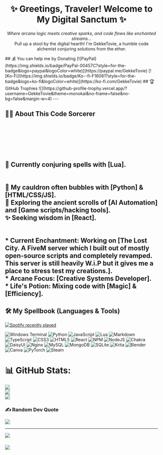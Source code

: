 <h1 align="center">✨ Greetings, Traveler! Welcome to My Digital Sanctum ✨</h1>

<p align="center">
  <i>Where arcane logic meets creative sparks, and code flows like enchanted streams...</i>
  <br />
  Pull up a stool by the digital hearth! I'm GekkeTovie, a humble code alchemist conjuring solutions from the ether.
</p>
  ## 💰 You can help me by Donating
  [![PayPal](https://img.shields.io/badge/PayPal-00457C?style=for-the-badge&logo=paypal&logoColor=white)](https://paypal.me/GekkeTovie) [![Ko-Fi](https://img.shields.io/badge/Ko--fi-F16061?style=for-the-badge&logo=ko-fi&logoColor=white)](https://ko-fi.com/GekkeTovie) 
## 🏆 GitHub Trophies
![](https://github-profile-trophy.vercel.app/?username=GekkeTovie&theme=monokai&no-frame=false&no-bg=false&margin-w=4)
---

## 🧙‍♂️ About This Code Sorcerer<br><br><p align="left"><br> </p><br><br>🔮 Currently conjuring spells with **[Lua]**.<br><br><br>🧪 My cauldron often bubbles with **[Python]** & **[HTML/CSS/JS]**.<br>📜 Exploring the ancient scrolls of **[AI Automation]** and **[Game scripts/hacking tools]**.<br>✨ Seeking wisdom in **[React]**.<br><br><br>* **Current Enchantment:** Working on [The Lost City. A FiveM server which I built out of mostly open-source scripts and completely revamped. This server is still heavily W.i.P but it gives me a place to stress test my creations.].<br>* **Arcane Focus:** [Creative Systems Developer].<br>* **Life's Potion:** Mixing code with [Magic] & [Efficiency].<br>


## 🛠️ My Spellbook (Languages & Tools)


  <a href="https://open.spotify.com/user/z7mxk1p4j0b10b9hzevfrjc1y">
    <img src="https://spotify-recently-played-readme.vercel.app/api?user=z7mxk1p4j0b10b9hzevfrjc1y&count=5" alt="Spotify recently played"  />
  </a>

![Windows Terminal](https://img.shields.io/badge/Windows%20Terminal-%234D4D4D.svg?style=for-the-badge&logo=windows-terminal&logoColor=white) ![Python](https://img.shields.io/badge/python-3670A0?style=for-the-badge&logo=python&logoColor=ffdd54) ![JavaScript](https://img.shields.io/badge/javascript-%23323330.svg?style=for-the-badge&logo=javascript&logoColor=%23F7DF1E) ![Lua](https://img.shields.io/badge/lua-%232C2D72.svg?style=for-the-badge&logo=lua&logoColor=white) ![Markdown](https://img.shields.io/badge/markdown-%23000000.svg?style=for-the-badge&logo=markdown&logoColor=white) ![TypeScript](https://img.shields.io/badge/typescript-%23007ACC.svg?style=for-the-badge&logo=typescript&logoColor=white) ![CSS3](https://img.shields.io/badge/css3-%231572B6.svg?style=for-the-badge&logo=css3&logoColor=white) ![HTML5](https://img.shields.io/badge/html5-%23E34F26.svg?style=for-the-badge&logo=html5&logoColor=white) ![React](https://img.shields.io/badge/react-%2320232a.svg?style=for-the-badge&logo=react&logoColor=%2361DAFB) ![NPM](https://img.shields.io/badge/NPM-%23CB3837.svg?style=for-the-badge&logo=npm&logoColor=white) ![NodeJS](https://img.shields.io/badge/node.js-6DA55F?style=for-the-badge&logo=node.js&logoColor=white) ![Chakra](https://img.shields.io/badge/chakra-%234ED1C5.svg?style=for-the-badge&logo=chakraui&logoColor=white) ![DaisyUI](https://img.shields.io/badge/daisyui-5A0EF8?style=for-the-badge&logo=daisyui&logoColor=white) ![Nginx](https://img.shields.io/badge/nginx-%23009639.svg?style=for-the-badge&logo=nginx&logoColor=white) ![MySQL](https://img.shields.io/badge/mysql-4479A1.svg?style=for-the-badge&logo=mysql&logoColor=white) ![MongoDB](https://img.shields.io/badge/MongoDB-%234ea94b.svg?style=for-the-badge&logo=mongodb&logoColor=white) ![SQLite](https://img.shields.io/badge/sqlite-%2307405e.svg?style=for-the-badge&logo=sqlite&logoColor=white) ![Krita](https://img.shields.io/badge/Krita-203759?style=for-the-badge&logo=krita&logoColor=EEF37B) ![Blender](https://img.shields.io/badge/blender-%23F5792A.svg?style=for-the-badge&logo=blender&logoColor=white) ![Canva](https://img.shields.io/badge/Canva-%2300C4CC.svg?style=for-the-badge&logo=Canva&logoColor=white) ![PyTorch](https://img.shields.io/badge/PyTorch-%23EE4C2C.svg?style=for-the-badge&logo=PyTorch&logoColor=white) ![Steam](https://img.shields.io/badge/steam-%23000000.svg?style=for-the-badge&logo=steam&logoColor=white)
# 📊 GitHub Stats:
![](https://github-readme-stats.vercel.app/api?username=GekkeTovie&theme=dark&hide_border=false&include_all_commits=true&count_private=true)<br/>
![](https://nirzak-streak-stats.vercel.app/?user=GekkeTovie&theme=dark&hide_border=false)<br/>
![](https://github-readme-stats.vercel.app/api/top-langs/?username=GekkeTovie&theme=dark&hide_border=false&include_all_commits=true&count_private=true&layout=compact)


### ✍️ Random Dev Quote
![](https://quotes-github-readme.vercel.app/api?type=horizontal&theme=gruvbox)

---
[![](https://visitcount.itsvg.in/api?id=GekkeTovie&icon=3&color=4)](https://visitcount.itsvg.in)


  
<!-- Proudly created with GPRM ( https://gprm.itsvg.in ) -->


###

<img align="left" src="https://profile-counter.glitch.me/GekkeTovie/count.svg?"  />

###
